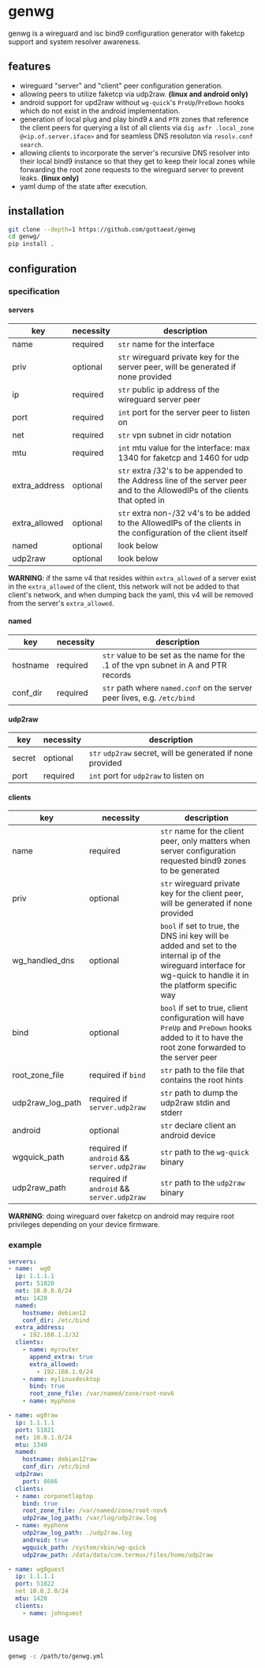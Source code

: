 # genwg
genwg is a wireguard and isc bind9 configuration generator with faketcp support
and system resolver awareness.

## features
- wireguard "server" and "client" peer configuration generation.
- allowing peers to utilize faketcp via udp2raw. __(linux and android only)__
- android support for upd2raw without `wg-quick`'s `PreUp`/`PreDown` hooks which
  do not exist in the android implementation.
- generation of local plug and play bind9 `A` and `PTR` zones that reference the
  client peers for querying a list of all clients via `dig axfr .local_zone
  @<ip.of.server.iface>` and for seamless DNS resoluton via `resolv.conf`
  `search`.
- allowing clients to incorporate the server's recursive DNS resolver into their
  local bind9 instance so that they get to keep their local zones while 
  forwarding the root zone requests to the wireguard server to prevent leaks.
  __(linux only)__
- yaml dump of the state after execution.

## installation
```sh
git clone --depth=1 https://github.com/gottaeat/genwg
cd genwg/
pip install .
```

## configuration
### specification
#### servers
| key           | necessity | description                                                                                                                |
|---------------|-----------|----------------------------------------------------------------------------------------------------------------------------|
| name          | required  | `str` name for the interface                                                                                               |
| priv          | optional  | `str` wireguard private key for the server peer, will be generated if none provided                                        |
| ip            | required  | `str` public ip address of the wireguard server peer                                                                       |
| port          | required  | `int` port for the server peer to listen on                                                                                |
| net           | required  | `str` vpn subnet in cidr notation                                                                                          |
| mtu           | required  | `int` mtu value for the interface: max 1340 for faketcp and 1460 for udp                                                   |
| extra_address | optional  | `str` extra /32's to be appended to the Address line of the server peer and to the AllowedIPs of the clients that opted in |
| extra_allowed | optional  | `str` extra non-/32 v4's to be added to the AllowedIPs of the clients in the configuration of the client itself            |
| named         | optional  | look below                                                                                                                 |
| udp2raw       | optional  | look below                                                                                                                 |

__WARNING__: if the same v4 that resides within `extra_allowed` of a server
exist in the `extra_allowed` of the client, this network will not be added to
that client's network, and when dumping back the yaml, this v4 will be removed
from the server's `extra_allowed`.

#### named
| key      | necessity | description |
|----------|-----------|-------------|
| hostname | required  | `str` value to be set as the name for the .1 of the vpn subnet in A and PTR records
| conf_dir | required  | `str` path where `named.conf` on the server peer lives, e.g. `/etc/bind`

#### udp2raw
| key    | necessity | description                                                |
|--------|-----------|------------------------------------------------------------|
| secret | optional  | `str` `udp2raw` secret, will be generated if none provided |
| port   | required  | `int` port for `udp2raw` to listen on                      |

#### clients
| key              | necessity                                 | description                                                                                                                                                       |
|------------------|-------------------------------------------|-------------------------------------------------------------------------------------------------------------------------------------------------------------------|
| name             | required                                  | `str` name for the client peer, only matters when server configuration requested bind9 zones to be generated                                                      |
| priv             | optional                                  | `str` wireguard private key for the client peer, will be generated if none provided                                                                               |
| wg_handled_dns   | optional                                  | `bool` if set to true, the DNS ini key will be added and set to the internal ip of the wireguard interface for wg-quick to handle it in the platform specific way |
| bind             | optional                                  | `bool` if set to true, client configuration will have `PreUp` and `PreDown` hooks added to it to have the root zone forwarded to the server peer                  |
| root_zone_file   | required if `bind`                        | `str` path to the file that contains the root hints                                                                                                               |
| udp2raw_log_path | required if `server.udp2raw`              | `str` path to dump the udp2raw stdin and stderr                                                                                                                   |
| android          | optional                                  | `str` declare client an android device                                                                                                                            |
| wgquick_path     | required if `android` && `server.udp2raw` | `str` path to the `wg-quick` binary                                                                                                                               |
| udp2raw_path     | required if `android` && `server.udp2raw` | `str` path to the `udp2raw` binary                                                                                                                                |

__WARNING__: doing wireguard over faketcp on android may require root privileges depending on your device firmware.

### example
```yml
servers:
- name:  wg0
  ip: 1.1.1.1
  port: 51820
  net: 10.0.0.0/24
  mtu: 1420
  named:
    hostname: debian12
    conf_dir: /etc/bind
  extra_address:
    - 192.168.1.2/32
  clients:
    - name: myrouter
      append_extra: true
      extra_allowed:
        - 192.168.1.0/24
    - name: mylinuxdesktop
      bind: true
      root_zone_file: /var/named/zone/root-nov6
    - name: myphone

- name: wg0raw
  ip: 1.1.1.1
  port: 51821
  net: 10.0.1.0/24
  mtu: 1340
  named:
    hostname: debian12raw
    conf_dir: /etc/bind
  udp2raw:
    port: 6666
  clients:
  - name: corponetlaptop
    bind: true
    root_zone_file: /var/named/zone/root-nov6
    udp2raw_log_path: /var/log/udp2raw.log
  - name: myphone
    udp2raw_log_path: ./udp2raw.log
    android: true
    wgquick_path: /system/xbin/wg-quick
    udp2raw_path: /data/data/com.termux/files/home/udp2raw

- name: wg0guest
  ip: 1.1.1.1
  port: 51822
  net 10.0.2.0/24
  mtu: 1420
  clients:
    - name: johnguest
```

## usage
```sh
genwg -c /path/to/genwg.yml
```
